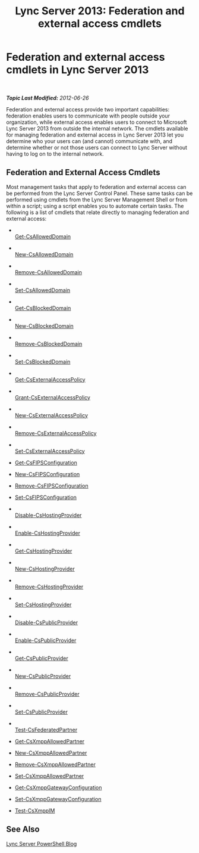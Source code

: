 ﻿---
title: 'Lync Server 2013: Federation and external access cmdlets'
TOCTitle: Federation and external access cmdlets
ms:assetid: 4a384a57-257f-47a6-98d9-54cea2c647b7
ms:mtpsurl: https://technet.microsoft.com/en-us/library/Gg415651(v=OCS.15)
ms:contentKeyID: 48184018
ms.date: 07/23/2014
mtps_version: v=OCS.15
---

<div data-xmlns="http://www.w3.org/1999/xhtml">

<div class="topic" data-xmlns="http://www.w3.org/1999/xhtml" data-msxsl="urn:schemas-microsoft-com:xslt" data-cs="http://msdn.microsoft.com/en-us/">

<div data-asp="http://msdn2.microsoft.com/asp">

# Federation and external access cmdlets in Lync Server 2013

</div>

<div id="mainSection">

<div id="mainBody">

<span> </span>

_**Topic Last Modified:** 2012-06-26_

Federation and external access provide two important capabilities: federation enables users to communicate with people outside your organization, while external access enables users to connect to Microsoft Lync Server 2013 from outside the internal network. The cmdlets available for managing federation and external access in Lync Server 2013 let you determine who your users can (and cannot) communicate with, and determine whether or not those users can connect to Lync Server without having to log on to the internal network.

<div>

## Federation and External Access Cmdlets

Most management tasks that apply to federation and external access can be performed from the Lync Server Control Panel. These same tasks can be performed using cmdlets from the Lync Server Management Shell or from within a script; using a script enables you to automate certain tasks. The following is a list of cmdlets that relate directly to managing federation and external access:

  - <span></span>  
    [Get-CsAllowedDomain](get-csalloweddomain.md)

  - <span></span>  
    [New-CsAllowedDomain](new-csalloweddomain.md)

  - <span></span>  
    [Remove-CsAllowedDomain](remove-csalloweddomain.md)

  - <span></span>  
    [Set-CsAllowedDomain](set-csalloweddomain.md)

<!-- end list -->

  - <span></span>  
    [Get-CsBlockedDomain](get-csblockeddomain.md)

  - <span></span>  
    [New-CsBlockedDomain](new-csblockeddomain.md)

  - <span></span>  
    [Remove-CsBlockedDomain](remove-csblockeddomain.md)

  - <span></span>  
    [Set-CsBlockedDomain](set-csblockeddomain.md)

<!-- end list -->

  - <span></span>  
    [Get-CsExternalAccessPolicy](get-csexternalaccesspolicy.md)

  - <span></span>  
    [Grant-CsExternalAccessPolicy](grant-csexternalaccesspolicy.md)

  - <span></span>  
    [New-CsExternalAccessPolicy](new-csexternalaccesspolicy.md)

  - <span></span>  
    [Remove-CsExternalAccessPolicy](remove-csexternalaccesspolicy.md)

  - <span></span>  
    [Set-CsExternalAccessPolicy](set-csexternalaccesspolicy.md)

<!-- end list -->

  - [Get-CsFIPSConfiguration](get-csfipsconfiguration.md)

  - [New-CsFIPSConfiguration](new-csfipsconfiguration.md)

  - [Remove-CsFIPSConfiguration](remove-csfipsconfiguration.md)

  - [Set-CsFIPSConfiguration](set-csfipsconfiguration.md)

<!-- end list -->

  - <span></span>  
    [Disable-CsHostingProvider](https://technet.microsoft.com/en-us/library/Gg398481(v=OCS.15))

  - <span></span>  
    [Enable-CsHostingProvider](https://technet.microsoft.com/en-us/library/Gg398166(v=OCS.15))

  - <span></span>  
    [Get-CsHostingProvider](get-cshostingprovider.md)

  - <span></span>  
    [New-CsHostingProvider](new-cshostingprovider.md)

  - <span></span>  
    [Remove-CsHostingProvider](remove-cshostingprovider.md)

  - <span></span>  
    [Set-CsHostingProvider](set-cshostingprovider.md)

<!-- end list -->

  - <span></span>  
    [Disable-CsPublicProvider](https://technet.microsoft.com/en-us/library/Gg398984(v=OCS.15))

  - <span></span>  
    [Enable-CsPublicProvider](https://technet.microsoft.com/en-us/library/Gg398780(v=OCS.15))

  - <span></span>  
    [Get-CsPublicProvider](get-cspublicprovider.md)

  - <span></span>  
    [New-CsPublicProvider](new-cspublicprovider.md)

  - <span></span>  
    [Remove-CsPublicProvider](remove-cspublicprovider.md)

  - <span></span>  
    [Set-CsPublicProvider](set-cspublicprovider.md)

<!-- end list -->

  - <span></span>  
    [Test-CsFederatedPartner](test-csfederatedpartner.md)

<!-- end list -->

  - [Get-CsXmppAllowedPartner](get-csxmppallowedpartner.md)

  - [New-CsXmppAllowedPartner](new-csxmppallowedpartner.md)

  - [Remove-CsXmppAllowedPartner](remove-csxmppallowedpartner.md)

  - [Set-CsXmppAllowedPartner](set-csxmppallowedpartner.md)

<!-- end list -->

  - [Get-CsXmppGatewayConfiguration](get-csxmppgatewayconfiguration.md)

  - [Set-CsXmppGatewayConfiguration](set-csxmppgatewayconfiguration.md)

<!-- end list -->

  - [Test-CsXmppIM](test-csxmppim.md)

</div>

<div>

## See Also


[Lync Server PowerShell Blog](http://go.microsoft.com/fwlink/p/?linkid=203150)  
  

</div>

</div>

<span> </span>

</div>

</div>

</div>

